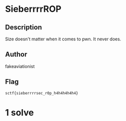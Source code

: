# SieberrrrROP

## Description

Size doesn't matter when it comes to pwn. It never does. 

## Author

fakeaviationist

## Flag

`sctf{sieberrrrsec_r0p_h4h4h4h4h4}`

# 1 solve
